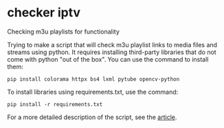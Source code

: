 # checker iptv
Checking m3u playlists for functionality


Trying to make a script that will check m3u playlist links to media files and streams using python.
It requires installing third-party libraries that do not come with python "out of the box". You can use the command to install them:

`pip install colorama httpx bs4 lxml pytube opencv-python`

To install libraries using requirements.txt, use the command:

`pip install -r requirements.txt`

For a more detailed description of the script, see the [article](https://codeby.net/threads/nemnogo-ob-iptv-ili-proverka-m3u-s-pomoschju-python-chast-02.81159/).
